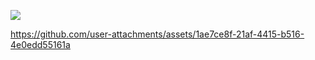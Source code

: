 <p align="center">
 
</p align="center">
<img src="https://www.dbs.id/id/iwov-resources/images/blog/Negara-dengan-Pemandangan-Alam-Terindah-di-Dunia-1404x630.jpg" />


https://github.com/user-attachments/assets/1ae7ce8f-21af-4415-b516-4e0edd55161a

